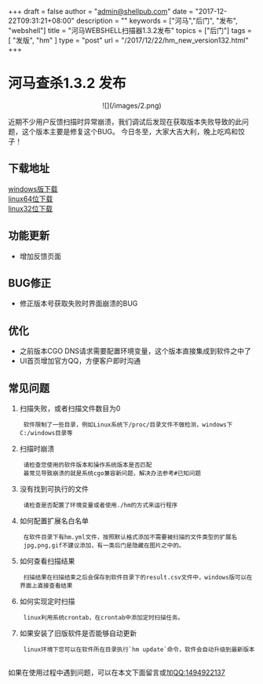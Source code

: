+++
draft = false
author = "admin@shellpub.com"
date = "2017-12-22T09:31:21+08:00"
description = ""
keywords = ["河马","后门", "发布", "webshell"]
title = "河马WEBSHELL扫描器1.3.2发布"
topics = ["后门"]
tags = [ "发版", "hm" ]
type = "post"
url = "/2017/12/22/hm_new_version132.html"
+++

# 河马查杀1.3.2 发布
<center>
![](/images/2.png)
</center>

近期不少用户反馈扫描时异常崩溃，我们调试后发现在获取版本失败导致的此问题，这个版本主要是修复这个BUG。
今日冬至，大家大吉大利，晚上吃鸡和饺子！


## 下载地址

[windows版下载](http://down.shellpub.com/hm-ui/latest/HmSetup.zip?version=1.5.0)  
[linux64位下载](http://down.shellpub.com/hm/latest/hm-linux-amd64.tgz?version=1.5.0)  
[linux32位下载](http://down.shellpub.com/hm/latest/hm-linux-386.tgz?version=1.5.0)  


## 功能更新

* 增加反馈页面

## BUG修正

* 修正版本号获取失败时界面崩溃的BUG

## 优化

* 之前版本CGO DNS请求需要配置环境变量，这个版本直接集成到软件之中了
* UI首页增加官方QQ，方便客户即时沟通


## 常见问题

1. 扫描失败，或者扫描文件数目为0

		软件限制了一些目录，例如Linux系统下/proc/目录文件不做检测，windows下C:/windows目录等

2. 扫描时崩溃

		请检查您使用的软件版本和操作系统版本是否匹配
		最常见导致崩溃的就是系统cgo兼容新问题，解决办法参考#已知问题

3. 没有找到可执行的文件

		请检查是否配置了环境变量或者使用./hm的方式来运行程序

4. 如何配置扩展名白名单

		在软件目录下有hm.yml文件，按照默认格式添加不需要被扫描的文件类型的扩展名
		jpg,png,gif不建议添加，有一类后门是隐藏在图片之中的。

5. 如何查看扫描结果

		扫描结果在扫描结束之后会保存到软件目录下的result.csv文件中，windows版可以在界面上直接查看结果

6. 如何实现定时扫描

		linux利用系统crontab，在crontab中添加定时扫描任务。

7. 如果安装了旧版软件是否能够自动更新

		linux环境下您可以在软件所在目录执行`hm update`命令，软件会自动升级到最新版本
	
## 

如果在使用过程中遇到问题，可以在本文下面留言或加<a href="tencent://message/?uin=1494922137&amp;Site=&amp;Menu=yes">QQ:1494922137</a>



	



		